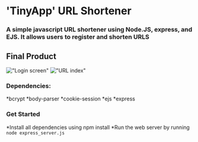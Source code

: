# 'TinyApp' URL Shortener
### A simple javascript URL shortener using Node.JS, express, and EJS. It allows users to register and shorten URLS

## Final Product

!["Login screen"](tinyapp/docs/url_login.png)
!["URL index"](tinyapp/docs/url_page.png)


### Dependencies:
*bcrypt
*body-parser
*cookie-session
*ejs
*express

### Get Started
*Install all dependencies using npm install
*Run the web server by running `node express_server.js`